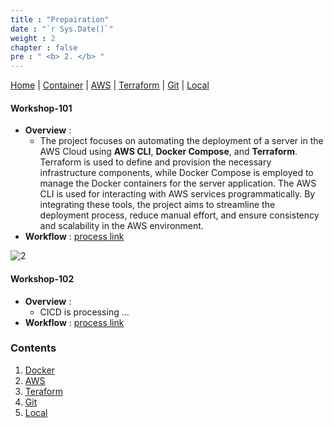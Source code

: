 ```yaml
---
title : "Prepairation"
date : "`r Sys.Date()`"
weight : 2
chapter : false
pre : " <b> 2. </b> "
---
```



[Home](./_index.md) | [Container](./2.1-docker/_index.md) | [AWS](./2.2-aws/_index.md) | [Terraform](./2.3-terraform/_index.md) | [Git](./2.4-git/_index.md) | [Local](./2.5-local/_index.md)

#### Workshop-101
- **Overview** :
    -   The project focuses on automating the deployment of a server in the AWS Cloud using **AWS CLI**, **Docker Compose**, and **Terraform**. Terraform is used to define and provision the necessary infrastructure components, while Docker Compose is employed to manage the Docker containers for the server application. The AWS CLI is used for interacting with AWS services programmatically. By integrating these tools, the project aims to streamline the deployment process, reduce manual effort, and ensure consistency and scalability in the AWS environment.
-   **Workflow** : [process link](3-config/3.1-iac/3.1.1-ec2)

![2](/aws-ws/images/2/tf-ws-0001.png?featherlight=false&width=90pc)

#### Workshop-102 
-  **Overview** :
   -  CICD is processing ...
-  **Workflow** : [process link](3-config/3.2-cicd)

### Contents

1. [Docker](2.1-docker/)
2. [AWS](2.2-aws/)
3. [Teraform](2.3-terraform/)
4. [Git](2.4-git/)
5. [Local](2.5-local/)
